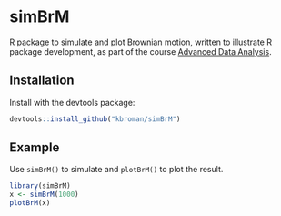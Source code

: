 
# simBrM

R package to simulate and plot Brownian motion, written to illustrate R package development, as part of the course [Advanced Data Analysis](https://kbroman.org/AdvData).


## Installation

Install with the devtools package:

```r
devtools::install_github("kbroman/simBrM")
```

## Example

Use `simBrM()` to simulate and `plotBrM()` to plot the result.

```r
library(simBrM)
x <- simBrM(1000)
plotBrM(x)
```

